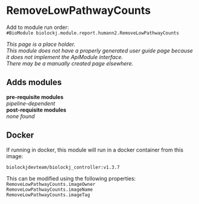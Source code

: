 # RemoveLowPathwayCounts
Add to module run order:                    
`#BioModule biolockj.module.report.humann2.RemoveLowPathwayCounts`

*This page is a place holder.*                   
*This module does not have a properly generated user guide page because it does not implement the ApiModule interface.*                   
*There may be a manually created page elsewhere.*

## Adds modules 
**pre-requisite modules**                    
*pipeline-dependent*                   
**post-requisite modules**                    
*none found*                   

## Docker 
If running in docker, this module will run in a docker container from this image:<br>
```
biolockjdevteam/biolockj_controller:v1.3.7
```
This can be modified using the following properties:<br>
`RemoveLowPathwayCounts.imageOwner`<br>
`RemoveLowPathwayCounts.imageName`<br>
`RemoveLowPathwayCounts.imageTag`<br>

